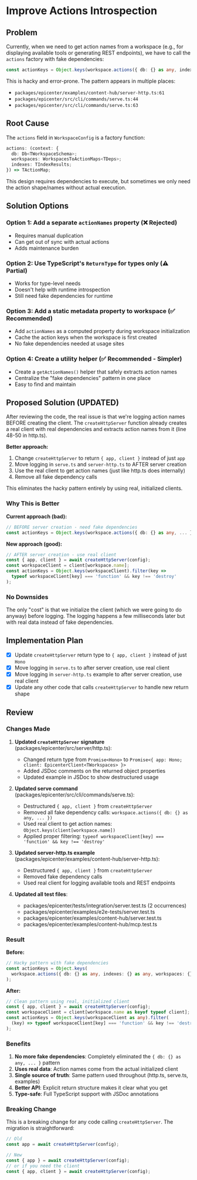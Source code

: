 # Improve Actions Introspection

## Problem

Currently, when we need to get action names from a workspace (e.g., for displaying available tools or generating REST endpoints), we have to call the `actions` factory with fake dependencies:

```typescript
const actionKeys = Object.keys(workspace.actions({ db: {} as any, indexes: {} as any, workspaces: {} as any }));
```

This is hacky and error-prone. The pattern appears in multiple places:
- `packages/epicenter/examples/content-hub/server-http.ts:61`
- `packages/epicenter/src/cli/commands/serve.ts:44`
- `packages/epicenter/src/cli/commands/serve.ts:63`

## Root Cause

The `actions` field in `WorkspaceConfig` is a factory function:

```typescript
actions: (context: {
  db: Db<TWorkspaceSchema>;
  workspaces: WorkspacesToActionMaps<TDeps>;
  indexes: TIndexResults;
}) => TActionMap;
```

This design requires dependencies to execute, but sometimes we only need the action shape/names without actual execution.

## Solution Options

### Option 1: Add a separate `actionNames` property (❌ Rejected)
- Requires manual duplication
- Can get out of sync with actual actions
- Adds maintenance burden

### Option 2: Use TypeScript's `ReturnType` for types only (⚠️ Partial)
- Works for type-level needs
- Doesn't help with runtime introspection
- Still need fake dependencies for runtime

### Option 3: Add a static metadata property to workspace (✅ Recommended)
- Add `actionNames` as a computed property during workspace initialization
- Cache the action keys when the workspace is first created
- No fake dependencies needed at usage sites

### Option 4: Create a utility helper (✅ Recommended - Simpler)
- Create a `getActionNames()` helper that safely extracts action names
- Centralize the "fake dependencies" pattern in one place
- Easy to find and maintain

## Proposed Solution (UPDATED)

After reviewing the code, the real issue is that we're logging action names BEFORE creating the client. The `createHttpServer` function already creates a real client with real dependencies and extracts action names from it (line 48-50 in http.ts).

**Better approach:**
1. Change `createHttpServer` to return `{ app, client }` instead of just `app`
2. Move logging in `serve.ts` and `server-http.ts` to AFTER server creation
3. Use the real client to get action names (just like http.ts does internally)
4. Remove all fake dependency calls

This eliminates the hacky pattern entirely by using real, initialized clients.

### Why This is Better

**Current approach (bad):**
```typescript
// BEFORE server creation - need fake dependencies
const actionKeys = Object.keys(workspace.actions({ db: {} as any, ... }));
```

**New approach (good):**
```typescript
// AFTER server creation - use real client
const { app, client } = await createHttpServer(config);
const workspaceClient = client[workspace.name];
const actionKeys = Object.keys(workspaceClient).filter(key =>
  typeof workspaceClient[key] === 'function' && key !== 'destroy'
);
```

### No Downsides

The only "cost" is that we initialize the client (which we were going to do anyway) before logging. The logging happens a few milliseconds later but with real data instead of fake dependencies.

## Implementation Plan

- [x] Update `createHttpServer` return type to `{ app, client }` instead of just `Hono`
- [x] Move logging in `serve.ts` to after server creation, use real client
- [x] Move logging in `server-http.ts` example to after server creation, use real client
- [x] Update any other code that calls `createHttpServer` to handle new return shape

## Review

### Changes Made

1. **Updated `createHttpServer` signature** (packages/epicenter/src/server/http.ts):
   - Changed return type from `Promise<Hono>` to `Promise<{ app: Hono; client: EpicenterClient<TWorkspaces> }>`
   - Added JSDoc comments on the returned object properties
   - Updated example in JSDoc to show destructured usage

2. **Updated serve command** (packages/epicenter/src/cli/commands/serve.ts):
   - Destructured `{ app, client }` from `createHttpServer`
   - Removed all fake dependency calls: `workspace.actions({ db: {} as any, ... })`
   - Used real client to get action names: `Object.keys(client[workspace.name])`
   - Applied proper filtering: `typeof workspaceClient[key] === 'function' && key !== 'destroy'`

3. **Updated server-http.ts example** (packages/epicenter/examples/content-hub/server-http.ts):
   - Destructured `{ app, client }` from `createHttpServer`
   - Removed fake dependency calls
   - Used real client for logging available tools and REST endpoints

4. **Updated all test files**:
   - packages/epicenter/tests/integration/server.test.ts (2 occurrences)
   - packages/epicenter/examples/e2e-tests/server.test.ts
   - packages/epicenter/examples/content-hub/server.test.ts
   - packages/epicenter/examples/content-hub/mcp.test.ts

### Result

**Before:**
```typescript
// Hacky pattern with fake dependencies
const actionKeys = Object.keys(
  workspace.actions({ db: {} as any, indexes: {} as any, workspaces: {} as any })
);
```

**After:**
```typescript
// Clean pattern using real, initialized client
const { app, client } = await createHttpServer(config);
const workspaceClient = client[workspace.name as keyof typeof client];
const actionKeys = Object.keys(workspaceClient as any).filter(
  (key) => typeof workspaceClient[key] === 'function' && key !== 'destroy'
);
```

### Benefits

1. **No more fake dependencies**: Completely eliminated the `{ db: {} as any, ... }` pattern
2. **Uses real data**: Action names come from the actual initialized client
3. **Single source of truth**: Same pattern used throughout (http.ts, serve.ts, examples)
4. **Better API**: Explicit return structure makes it clear what you get
5. **Type-safe**: Full TypeScript support with JSDoc annotations

### Breaking Change

This is a breaking change for any code calling `createHttpServer`. The migration is straightforward:

```typescript
// Old
const app = await createHttpServer(config);

// New
const { app } = await createHttpServer(config);
// or if you need the client
const { app, client } = await createHttpServer(config);
```
